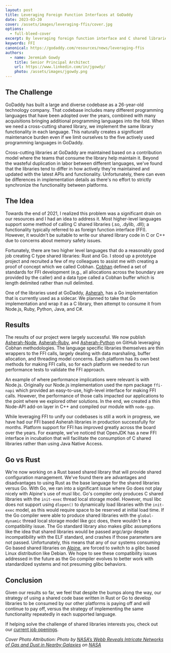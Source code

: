 ```yaml
---
layout: post
title: Leveraging Foreign Function Interfaces at GoDaddy
date: 2023-03-20
cover: /assets/images/leveraging-ffis/cover.jpg
options:
  - full-bleed-cover
excerpt: By leveraging foreign function interface and C shared libraries, GoDaddy can unify the implementation of libraries in Go or Rust and share those libraries with other languages.
keywords: FFI
canonical: https://godaddy.com/resources/news/leveraging-ffis
authors:
  - name: Jeremiah Gowdy
    title: Senior Principal Architect
    url: https://www.linkedin.com/in/jgowdy/
    photo: /assets/images/jgowdy.png
---
```


## The Challenge
GoDaddy has built a large and diverse codebase as a 26-year-old technology company.  That codebase includes many different programming languages that have been adopted over the years, combined with many acquisitions bringing additional programming languages into the fold.  When we need a cross-cutting shared library, we implement the same library functionality in each language.  This naturally creates a significant maintenance burden even if we limit ourselves to the five actively used programming languages in GoDaddy.

Cross-cutting libraries at GoDaddy are maintained based on a contribution model where the teams that consume the library help maintain it.  Beyond the wasteful duplication in labor between different languages, we've found that the libraries tend to differ in how actively they're maintained and updated with the latest APIs and functionality.  Unfortunately, there can even be differences in implementation details as there's no effort to strictly synchronize the functionality between platforms.

## The Idea
Towards the end of 2021, I realized this problem was a significant drain on our resources and I had an idea to address it.  Most higher-level languages support some method of calling C shared libraries (.so, .dylib, .dll); a functionality typically referred to as foreign function interface (FFI).  However, it wouldn't be suitable to write our shared library code in C or C++ due to concerns about memory safety issues.

Fortunately, there are two higher level languages that do a reasonably good job creating C type shared libraries: Rust and Go.  I stood up a prototype project and recruited a few of my colleagues to assist me with creating a proof of concept which we called Cobhan.  [Cobhan](https://github.com/orgs/godaddy/repositories?q=cobhan&type=all) defined a set of standards for FFI development (e.g., all allocations across the boundary are provided by the caller) and a data type called a Cobhan buffer which is length delimited rather than null delimited.

One of the libraries used at GoDaddy, [Asherah](https://github.com/godaddy/asherah), has a Go implementation that is currently used as a sidecar.  We planned to take that Go implementation and wrap it as a C library, then attempt to consume it from Node.js, Ruby, Python, Java, and C#.

## Results
The results of our project were largely successful.  We now publish [Asherah-Node](https://github.com/godaddy/asherah-node), [Asherah-Ruby](https://github.com/godaddy/asherah-ruby), and [Asherah-Python](https://github.com/godaddy/asherah-python) on GitHub leveraging Cobhan methodologies.  The language specific libraries themselves are thin wrappers to the FFI calls, largely dealing with data marshaling, buffer allocation, and threading model concerns.  Each platform has its own best methods for making FFI calls, so for each platform we needed to run performance tests to validate the FFI approach.

An example of where performance implications were relevant is with Node.js.  Originally our Node.js implementation used the npm package `ffi-napi` which provided an easy-to-use, high-level interface for making FFI calls.  However, the performance of those calls impacted our applications to the point where we explored other solutions.  In the end, we created a thin Node-API add-on layer in C++ and compiled our module with `node-gyp`.

While leveraging FFI to unify our codebases is still a work in progress, we have had our FFI based Asherah libraries in production successfully for months.  Platform support for FFI has improved greatly across the board over the years.  For example, we've noticed that OpenJDK has a new FFI interface in incubation that will facilitate the consumption of C shared libraries rather than using Java Native Access.

## Go vs Rust
We're now working on a Rust based shared library that will provide shared configuration management.  We've found there are advantages and disadvantages to using Rust as the base language for the shared libraries versus Go.  With Go, we ran into a significant issue where Go does not play nicely with Alpine's use of musl libc.  Go's compiler only produces C shared libraries with the `init-exec` thread local storage model.  However, musl libc does not support using `dlopen()` to dynamically load libraries with the `init-exec` model, as this would require space to be reserved at initial load time.  If the Go compiler were able to produce shared libraries with the `global-dynamic` thread local storage model like gcc does, there wouldn't be a compatibility issue.  The Go standard library also makes glibc assumptions like the idea that shared libraries would be passed argc/argv despite incompatibility with the ELF standard, and crashes if those parameters are not passed.  Unfortunately, this means that any of our systems consuming Go based shared libraries on [Alpine](https://www.alpinelinux.org/), are forced to switch to a glibc based Linux distribution like Debian.  We hope to see these compatibility issues addressed in the future as the Go compiler evolves to better work with standardized systems and not presuming glibc behaviors.

## Conclusion
Given our results so far, we feel that despite the bumps along the way, our strategy of using a shared code base written in Rust or Go to develop libraries to be consumed by our other platforms is paying off and will continue to pay off, versus the strategy of implementing the same functionality repeatedly in each supported language.

If helping solve the challenge of shared libraries interests you, check out our [current job openings](https://careers.godaddy.com/search-jobs).

_Cover Photo Attribution: Photo by <a href="https://www.flickr.com/photos/nasawebbtelescope/52692145572/in/album-72177720305127361/">NASA’s Webb Reveals Intricate Networks of Gas and Dust in Nearby Galaxies</a> on <a href="https://www.flickr.com/photos/nasawebbtelescope/52692145572/in/album-72177720305127361/">NASA</a>_
